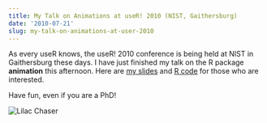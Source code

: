 ```yaml
---
title: My Talk on Animations at useR! 2010 (NIST, Gaithersburg)
date: '2010-07-21'
slug: my-talk-on-animations-at-user-2010
---
```


As every useR knows, the useR! 2010 conference is being held at NIST in Gaithersburg these days. I have just finished my talk on the R package **animation** this afternoon. Here are [my slides](https://github.com/downloads/yihui/yihui.github.com/animation-useR2010-Yihui-Xie.pdf) and [R code](https://gist.github.com/2166508) for those who are interested.

Have fun, even if you are a PhD!

![Lilac Chaser](http://i.imgur.com/eDSiw.gif)

